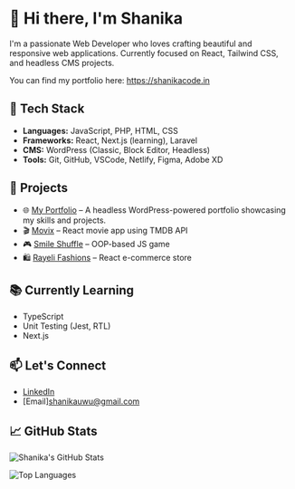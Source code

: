 
# 👋 Hi there, I'm Shanika

I'm a passionate Web Developer who loves crafting beautiful and responsive web applications. Currently focused on React, Tailwind CSS, and headless CMS projects.

 You can find my portfolio here: https://shanikacode.in

## 🔧 Tech Stack

- **Languages:** JavaScript, PHP, HTML, CSS
- **Frameworks:** React, Next.js (learning), Laravel
- **CMS:** WordPress (Classic, Block Editor, Headless)
- **Tools:** Git, GitHub, VSCode, Netlify, Figma, Adobe XD

## 🚀 Projects
- 🌐 [My Portfolio](https://shanikacode.in/) – A headless WordPress-powered portfolio showcasing my skills and projects.
- 🎬 [Movix](https://github.com/shanikauwu1/movix) – React movie app using TMDB API
- 🎮 [Smile Shuffle](https://github.com/shanikauwu1/smile-shuffle) – OOP-based JS game
- 🛍️ [Rayeli Fashions](https://github.com/shanikauwu1/E-commerce-fashion) – React e-commerce store

## 📚 Currently Learning
- TypeScript
- Unit Testing (Jest, RTL)
- Next.js

## 📫 Let's Connect
- [LinkedIn](https://www.linkedin.com/in/shanikajayawardane/)
- [Email]shanikauwu@gmail.com


## 📈 GitHub Stats

![Shanika's GitHub Stats](https://github-readme-stats.vercel.app/api?username=shanikauwu1&show_icons=true&theme=radical)

![Top Languages](https://github-readme-stats.vercel.app/api/top-langs/?username=shanikauwu1&layout=compact&theme=radical)



